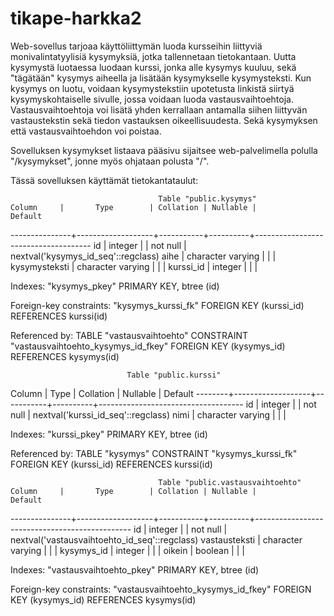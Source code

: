 # tikape-harkka2

Web-sovellus tarjoaa käyttöliittymän luoda kursseihin liittyviä monivalintatyylisiä kysymyksiä, jotka tallennetaan tietokantaan. Uutta
kysymystä luotaessa luodaan kurssi, jonka alle kysymys kuuluu, sekä "tägätään" kysymys aiheella ja lisätään kysymykselle kysymysteksti. Kun kysymys on luotu, voidaan kysymystekstiin upotetusta linkistä siirtyä kysymyskohtaiselle sivulle, jossa voidaan luoda vastausvaihtoehtoja. Vastausvaihtoehtoja voi lisätä yhden kerrallaan antamalla siihen liittyvän vastaustekstin sekä tiedon vastauksen oikeellisuudesta. Sekä kysymyksen että vastausvaihtoehdon voi poistaa.

Sovelluksen kysymykset listaava pääsivu sijaitsee web-palvelimella polulla "/kysymykset", jonne myös ohjataan polusta "/".

Tässä sovelluksen käyttämät tietokantataulut:

                                     Table "public.kysymys"
    Column     |       Type        | Collation | Nullable |               Default
---------------+-------------------+-----------+----------+-------------------------------------
 id            | integer           |           | not null | nextval('kysymys_id_seq'::regclass)
 aihe          | character varying |           |          |
 kysymysteksti | character varying |           |          |
 kurssi_id     | integer           |           |          |
 
Indexes:
    "kysymys_pkey" PRIMARY KEY, btree (id)
    
Foreign-key constraints:
    "kysymys_kurssi_fk" FOREIGN KEY (kurssi_id) REFERENCES kurssi(id)
    
Referenced by:
    TABLE "vastausvaihtoehto" CONSTRAINT "vastausvaihtoehto_kysymys_id_fkey" FOREIGN KEY (kysymys_id) REFERENCES kysymys(id)
    
    
                              Table "public.kurssi"
 Column |       Type        | Collation | Nullable |              Default
--------+-------------------+-----------+----------+------------------------------------
 id     | integer           |           | not null | nextval('kurssi_id_seq'::regclass)
 nimi   | character varying |           |          |
 
Indexes:
    "kurssi_pkey" PRIMARY KEY, btree (id)
    
Referenced by:
    TABLE "kysymys" CONSTRAINT "kysymys_kurssi_fk" FOREIGN KEY (kurssi_id) REFERENCES kurssi(id)
    
    
                                     Table "public.vastausvaihtoehto"
    Column     |       Type        | Collation | Nullable |                    Default
---------------+-------------------+-----------+----------+-----------------------------------------------
 id            | integer           |           | not null | nextval('vastausvaihtoehto_id_seq'::regclass)
 vastausteksti | character varying |           |          |
 kysymys_id    | integer           |           |          |
 oikein        | boolean           |           |          |
 
Indexes:
    "vastausvaihtoehto_pkey" PRIMARY KEY, btree (id)
    
Foreign-key constraints:
    "vastausvaihtoehto_kysymys_id_fkey" FOREIGN KEY (kysymys_id) REFERENCES kysymys(id)
    
